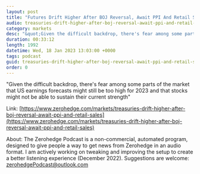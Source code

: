```yaml
---
layout: post
title: "Futures Drift Higher After BOJ Reversal, Await PPI And Retail Sales"
audio: treasuries-drift-higher-after-boj-reversal-await-ppi-and-retail-sales-0
category: markets
desc: "&quot;Given the difficult backdrop, there's fear among some parts of the market that US earnings forecasts might still be too high for 2023 and that stocks might not be able to sustain their current strength&quot;"
duration: 00:33:12
length: 1992
datetime: Wed, 18 Jan 2023 13:03:00 +0000
tags: podcast
guid: treasuries-drift-higher-after-boj-reversal-await-ppi-and-retail-sales-0
order: 0
---
```

&quot;Given the difficult backdrop, there's fear among some parts of the market that US earnings forecasts might still be too high for 2023 and that stocks might not be able to sustain their current strength&quot;

Link: [https://www.zerohedge.com/markets/treasuries-drift-higher-after-boj-reversal-await-ppi-and-retail-sales](https://www.zerohedge.com/markets/treasuries-drift-higher-after-boj-reversal-await-ppi-and-retail-sales)

About: The Zerohedge Podcast is a non-commercial, automated program, designed to give people a way to get news from Zerohedge in an audio format.  I am actively working on tweaking and improving the setup to create a better listening experience (December 2022).  Suggestions are welcome: [zerohedgePodcast@outlook.com](mailto:zerohedgePodcast@outlook.com)